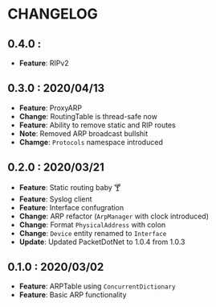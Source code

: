﻿# CHANGELOG

## 0.4.0 : 

- **Feature**: RIPv2

## 0.3.0 : 2020/04/13

- **Feature**: ProxyARP
- **Change**: RoutingTable is thread-safe now
- **Feature**: Ability to remove static and RIP routes
- **Note**: Removed ARP broadcast bullshit
- **Chamge**: `Protocols` namespace introduced

## 0.2.0 : 2020/03/21

- **Feature**: Static routing baby 🍸
- **Feature**: Syslog client
- **Feature**: Interface confugration
- **Change**: ARP refactor (`ArpManager` with clock introduced)
- **Change**: Format `PhysicalAddress` with colon
- **Change**: `Device` entity renamed to `Interface`
- **Update**: Updated PacketDotNet to 1.0.4 from 1.0.3

## 0.1.0 : 2020/03/02

- **Feature**: ARPTable using `ConcurrentDictionary`
- **Feature**: Basic ARP functionality
